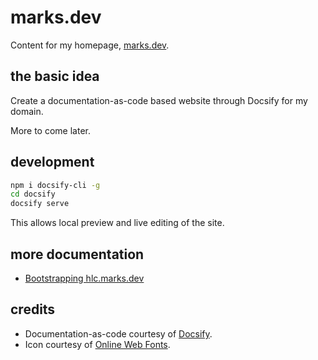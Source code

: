 # marks.dev

Content for my homepage, [marks.dev](https://marks.dev).

## the basic idea

Create a documentation-as-code based website through Docsify for my domain.

More to come later.

## development

```bash
npm i docsify-cli -g
cd docsify
docsify serve
```

This allows local preview and live editing of the site.

## more documentation

- [Bootstrapping hlc.marks.dev](docs/BOOTSTRAP.md)

## credits

- Documentation-as-code courtesy of [Docsify](https://docsify.js.org).
- Icon courtesy of [Online Web Fonts](https://www.onlinewebfonts.com/icon/462515).
